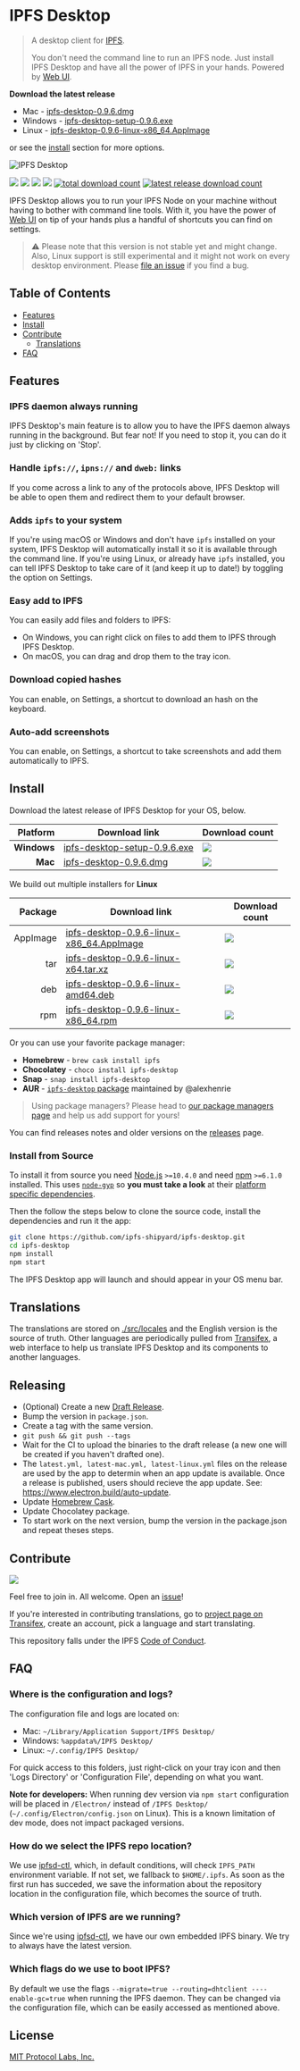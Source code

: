 # IPFS Desktop

> A desktop client for [IPFS](https://ipfs.io).
>
> You don't need the command line to run an IPFS node. Just install IPFS Desktop and have all the power of IPFS in your hands. Powered by [Web UI](https://github.com/ipfs-shipyard/ipfs-webui).

**Download the latest release**

- Mac - [ipfs-desktop-0.9.6.dmg](https://github.com/ipfs-shipyard/ipfs-desktop/releases/download/v0.9.6/ipfs-desktop-0.9.6.dmg)
- Windows - [ipfs-desktop-setup-0.9.6.exe](https://github.com/ipfs-shipyard/ipfs-desktop/releases/download/v0.9.6/ipfs-desktop-setup-0.9.6.exe)
- Linux - [ipfs-desktop-0.9.6-linux-x86_64.AppImage](https://github.com/ipfs-shipyard/ipfs-desktop/releases/download/v0.9.6/ipfs-desktop-0.9.6-linux-x86_64.AppImage)

or see the [install](#install) section for more options.

![IPFS Desktop](https://user-images.githubusercontent.com/157609/55424318-426b1680-5580-11e9-93ec-ec261879367f.jpg)

[![](https://img.shields.io/badge/made%20by-Protocol%20Labs-blue.svg?style=flat-square)](https://protocol.ai/)
[![](https://img.shields.io/badge/project-IPFS-blue.svg?style=flat-square)](http://ipfs.io/)
[![](https://img.shields.io/badge/freenode-%23ipfs-blue.svg?style=flat-square)](http://webchat.freenode.net/?channels=%23ipfs)
[![](https://david-dm.org/ipfs-shipyard/ipfs-desktop.svg?style=flat-square)](https://david-dm.org/ipfs-shipyard/ipfs-desktop)
[![total download count](https://img.shields.io/github/downloads/ipfs-shipyard/ipfs-desktop/total.svg?style=flat-square)](https://github.com/ipfs-shipyard/ipfs-desktop/releases)
[![latest release download count](https://img.shields.io/github/downloads-pre/ipfs-shipyard/ipfs-desktop/v0.9.6/total.svg?style=flat-square)](https://github.com/ipfs-shipyard/ipfs-desktop/releases/tag/v0.9.6)

IPFS Desktop allows you to run your IPFS Node on your machine without having to bother with command line tools. With it, you have the power of [Web UI](https://github.com/ipfs-shipyard/ipfs-webui) on tip of your hands plus a handful of shortcuts you can find on settings.

> ⚠ Please note that this version is not stable yet and might change. Also, Linux support is still experimental and it might not work on every desktop environment. Please [file an issue](https://github.com/ipfs-shipyard/ipfs-desktop/issues/new) if you find a bug.

## Table of Contents

- [Features](#features)
- [Install](#install)
- [Contribute](#contribute)
    - [Translations](#translations)
- [FAQ](#faq)

## Features

### IPFS daemon always running

IPFS Desktop's main feature is to allow you to have the IPFS daemon always running in the background. But fear not! If you need to stop it, you can do it just by clicking on 'Stop'.

### Handle `ipfs://`, `ipns://` and `dweb:` links

If you come across a link to any of the protocols above, IPFS Desktop will be able to open them and redirect them to your default browser.

### Adds `ipfs` to your system

If you're using macOS or Windows and don't have `ipfs` installed on your system, IPFS Desktop will automatically install it so it is available through the command line. If you're using Linux, or already have `ipfs` installed, you can tell IPFS Desktop to take care of it (and keep it up to date!) by toggling the option on Settings.

### Easy add to IPFS

You can easily add files and folders to IPFS:

- On Windows, you can right click on files to add them to IPFS through IPFS Desktop.
- On macOS, you can drag and drop them to the tray icon.

### Download copied hashes

You can enable, on Settings, a shortcut to download an hash on the keyboard.

### Auto-add screenshots

You can enable, on Settings, a shortcut to take screenshots and add them automatically to IPFS.

## Install

Download the latest release of IPFS Desktop for your OS, below.

| Platform | Download link | Download count
|---------:|---------------|---------------
| **Windows**  | [ipfs-desktop-setup-0.9.6.exe](https://github.com/ipfs-shipyard/ipfs-desktop/releases/download/v0.9.6/ipfs-desktop-setup-0.9.6.exe) | [![](https://img.shields.io/github/downloads-pre/ipfs-shipyard/ipfs-desktop/v0.9.6/ipfs-desktop-setup-0.9.6.exe.svg?style=flat-square)](https://github.com/ipfs-shipyard/ipfs-desktop/releases/download/v0.9.6/ipfs-desktop-setup-0.9.6.exe)
| **Mac**    | [ipfs-desktop-0.9.6.dmg](https://github.com/ipfs-shipyard/ipfs-desktop/releases/download/v0.9.6/ipfs-desktop-0.9.6.dmg) | [![](https://img.shields.io/github/downloads-pre/ipfs-shipyard/ipfs-desktop/v0.9.6/ipfs-desktop-0.9.6.dmg.svg?style=flat-square)](https://github.com/ipfs-shipyard/ipfs-desktop/releases/download/v0.9.6/ipfs-desktop-0.9.6.dmg)

We build out multiple installers for **Linux**

| Package | Download link | Download count
|---------:|---------------|---------------
| AppImage | [ipfs-desktop-0.9.6-linux-x86_64.AppImage](https://github.com/ipfs-shipyard/ipfs-desktop/releases/download/v0.9.6/ipfs-desktop-0.9.6-linux-x86_64.AppImage) | [![](https://img.shields.io/github/downloads-pre/ipfs-shipyard/ipfs-desktop/v0.9.6/ipfs-desktop-0.9.6-linux-x86_64.AppImage.svg?style=flat-square)](https://github.com/ipfs-shipyard/ipfs-desktop/releases/download/v0.9.6/ipfs-desktop-0.9.6-linux-x86_64.AppImage)
| tar | [ipfs-desktop-0.9.6-linux-x64.tar.xz](https://github.com/ipfs-shipyard/ipfs-desktop/releases/download/v0.9.6/ipfs-desktop-0.9.6-linux-x64.tar.xz) | [![](https://img.shields.io/github/downloads-pre/ipfs-shipyard/ipfs-desktop/v0.9.6/ipfs-desktop-0.9.6-linux-x64.tar.xz.svg?style=flat-square)](https://github.com/ipfs-shipyard/ipfs-desktop/releases/download/v0.9.6/ipfs-desktop-0.9.6-linux-x64.tar.xz)
| deb | [ipfs-desktop-0.9.6-linux-amd64.deb](https://github.com/ipfs-shipyard/ipfs-desktop/releases/download/v0.9.6/ipfs-desktop-0.9.6-linux-amd64.deb) | [![](https://img.shields.io/github/downloads-pre/ipfs-shipyard/ipfs-desktop/v0.9.6/ipfs-desktop-0.9.6-linux-amd64.deb.svg?style=flat-square)](https://github.com/ipfs-shipyard/ipfs-desktop/releases/download/v0.9.6/ipfs-desktop-0.9.6-linux-amd64.deb)
| rpm | [ipfs-desktop-0.9.6-linux-x86_64.rpm](https://github.com/ipfs-shipyard/ipfs-desktop/releases/download/v0.9.6/ipfs-desktop-0.9.6-linux-x86_64.rpm) | [![](https://img.shields.io/github/downloads-pre/ipfs-shipyard/ipfs-desktop/v0.9.6/ipfs-desktop-0.9.6-linux-x86_64.rpm.svg?style=flat-square)](https://github.com/ipfs-shipyard/ipfs-desktop/releases/download/v0.9.6/ipfs-desktop-0.9.6-linux-x86_64.rpm)

Or you can use your favorite package manager:

- **Homebrew** - `brew cask install ipfs`
- **Chocolatey** - `choco install ipfs-desktop`
- **Snap** - `snap install ipfs-desktop`
- **AUR** - [`ipfs-desktop` package](https://aur.archlinux.org/packages/ipfs-desktop/) maintained by @alexhenrie

> Using package managers? Please head to [our package managers page](https://github.com/ipfs-shipyard/ipfs-desktop/issues/691) and help us add support for yours!

You can find releases notes and older versions on the [releases](https://github.com/ipfs-shipyard/ipfs-desktop/releases) page.

### Install from Source

To install it from source you need [Node.js](https://nodejs.org/en/) `>=10.4.0` and
need [npm](npmjs.org) `>=6.1.0` installed. This uses [`node-gyp`](https://github.com/nodejs/node-gyp) so **you must take a look** at their [platform specific dependencies](https://github.com/nodejs/node-gyp#installation).

Then the follow the steps below to clone the source code, install the dependencies and run it the app:

```bash
git clone https://github.com/ipfs-shipyard/ipfs-desktop.git
cd ipfs-desktop
npm install
npm start
```

The IPFS Desktop app will launch and should appear in your OS menu bar.

## Translations

The translations are stored on [./src/locales](./src/locales) and the English version is the source of truth.
Other languages are periodically pulled from [Transifex](https://www.transifex.com/ipfs/ipfs-desktop/), a web interface to help us translate IPFS Desktop and its components to another languages.

## Releasing

- (Optional) Create a new [Draft Release](https://github.com/ipfs-shipyard/ipfs-desktop/releases).
- Bump the version in `package.json`.
- Create a tag with the same version.
- `git push && git push --tags`
- Wait for the CI to upload the binaries to the draft release (a new one will be created if you haven't drafted one).
- The `latest.yml, latest-mac.yml, latest-linux.yml` files on the release are used by the app to determin when an app update is available. Once a release is published, users should recieve the app update. See: https://www.electron.build/auto-update.
- Update [Homebrew Cask](https://github.com/Homebrew/homebrew-cask/blob/master/CONTRIBUTING.md#updating-a-cask).
- Update Chocolatey package.
- To start work on the next version, bump the version in the package.json and repeat theses steps.

## Contribute

[![](https://cdn.rawgit.com/jbenet/contribute-ipfs-gif/master/img/contribute.gif)](https://github.com/ipfs/community/#contributing-guidelines)

Feel free to join in. All welcome. Open an [issue](https://github.com/ipfs-shipyard/ipfs-desktop/issues)!

If you're interested in contributing translations, go to [project page on Transifex](https://www.transifex.com/ipfs/ipfs-desktop/translate/), create an account, pick a language and start translating.

This repository falls under the IPFS [Code of Conduct](https://github.com/ipfs/community/blob/master/code-of-conduct.md).

## FAQ

### Where is the configuration and logs?

The configuration file and logs are located on:
- Mac: `~/Library/Application Support/IPFS Desktop/`
- Windows: `%appdata%/IPFS Desktop/`
- Linux: `~/.config/IPFS Desktop/`

For quick access to this folders, just right-click on your tray icon and then 'Logs Directory' or 'Configuration File', depending on what you want.

**Note for developers:** When running dev version via `npm start` configuration will be placed in `/Electron/` instead of `/IPFS Desktop/` (`~/.config/Electron/config.json` on Linux). This is a known limitation of dev mode, does not impact packaged versions.

### How do we select the IPFS repo location?

We use [ipfsd-ctl](https://github.com/ipfs/js-ipfsd-ctl), which, in default conditions, will check `IPFS_PATH` environment variable. If not set, we fallback to `$HOME/.ipfs`. As soon as the first run has succeded, we save the information about the repository location in the configuration file, which becomes the source of truth.

### Which version of IPFS are we running?

Since we're using [ipfsd-ctl](https://github.com/ipfs/js-ipfsd-ctl), we have our own embedded IPFS binary. We try to always have the latest version.

### Which flags do we use to boot IPFS?

By default we use the flags `--migrate=true --routing=dhtclient ----enable-gc=true` when running the IPFS daemon. They can be changed via the configuration file, which can be easily accessed as mentioned above.

## License

[MIT Protocol Labs, Inc.](./LICENSE)

